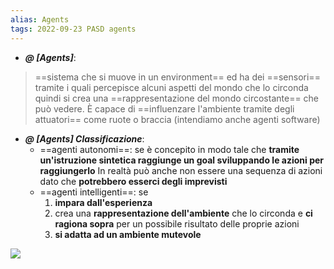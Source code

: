 ```yaml
---
alias: Agents
tags: 2022-09-23 PASD agents
---
```


- ***@ [Agents]***:
> ==sistema che si muove in un environment== ed ha dei ==sensori== tramite i quali percepisce alcuni aspetti del mondo che lo circonda quindi si crea una ==rappresentazione del mondo circostante== che può vedere. È capace di ==influenzare l'ambiente tramite degli attuatori== come ruote o braccia (intendiamo anche agenti software)

- ***@ [Agents] Classificazione***:
	- ==agenti autonomi==: se è concepito in modo tale che **tramite un'istruzione sintetica raggiunge un goal sviluppando le azioni per raggiungerlo**  In realtà può anche non essere una sequenza di azioni dato che **potrebbero esserci degli imprevisti**
	- ==agenti intelligenti==: se
		1. **impara dall'esperienza**
		2. crea una **rappresentazione dell'ambiente** che lo circonda e **ci ragiona sopra** per un possibile risultato delle proprie azioni
		3. **si adatta ad un ambiente mutevole**

![](Uni/PASD/img/agents.jpeg)